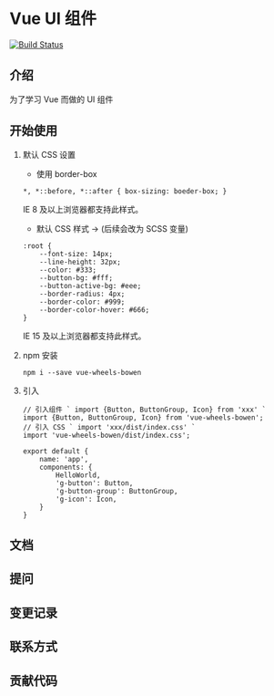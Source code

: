 # Vue UI 组件

[![Build Status](https://travis-ci.org/bowen-wu/vue-wheels.svg?branch=dev)](https://travis-ci.org/bowen-wu/vue-wheels)

## 介绍
为了学习 Vue 而做的 UI 组件

## 开始使用

1. 默认 CSS 设置
    - 使用 border-box

    ```
    *, *::before, *::after { box-sizing: boeder-box; }
    ```
    IE 8 及以上浏览器都支持此样式。

    - 默认 CSS 样式 -> (后续会改为 SCSS 变量)
    ```
    :root {
        --font-size: 14px;
        --line-height: 32px;
        --color: #333;
        --button-bg: #fff;
        --button-active-bg: #eee;
        --border-radius: 4px;
        --border-color: #999;
        --border-color-hover: #666;
    }
    ```
    IE 15 及以上浏览器都支持此样式。

2. npm 安装
    ```
    npm i --save vue-wheels-bowen
    ```

3. 引入
    ```
    // 引入组件 ` import {Button, ButtonGroup, Icon} from 'xxx' `
    import {Button, ButtonGroup, Icon} from 'vue-wheels-bowen';
    // 引入 CSS ` import 'xxx/dist/index.css' `
    import 'vue-wheels-bowen/dist/index.css';

    export default {
        name: 'app',
        components: {
            HelloWorld,
            'g-button': Button,
            'g-button-group': ButtonGroup,
            'g-icon': Icon,
        }
    }
    ```

## 文档

## 提问

## 变更记录

## 联系方式

## 贡献代码
